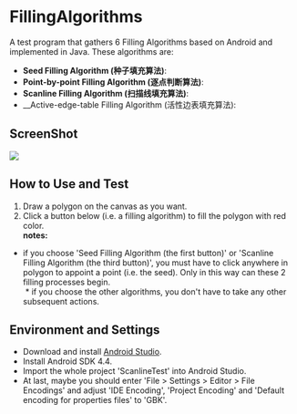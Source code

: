 # FillingAlgorithms
A test program that gathers 6 Filling Algorithms based on Android and implemented in Java. These algorithms are:
* __Seed Filling Algorithm (种子填充算法)__:
* __Point-by-point Filling Algorithm (逐点判断算法)__:
* __Scanline Filling Algorithm (扫描线填充算法)__:
* __Active-edge-table Filling Algorithm (活性边表填充算法):

## ScreenShot
![](http://yaochenkun.cn/wordpress/wp-content/uploads/2017/01/Screenshot_2017-01-25-15-39-18.png)

## How to Use and Test
1. Draw a polygon on the canvas as you want.
2. Click a button below (i.e. a filling algorithm) to fill the polygon with red color.<br>
   __notes:__ 
  * if you choose 'Seed Filling Algorithm (the first button)' or 'Scanline Filling Algorithm (the third button)', you must have to click anywhere in polygon to appoint a point (i.e. the seed). Only in this way can these 2 filling processes begin.<br>
  * if you choose the other algorithms, you don't have to take any other subsequent actions.

## Environment and Settings
* Download and install [Android Studio](http://www.android-studio.org/index.php/component/content/category/88-download).
* Install Android SDK 4.4.
* Import the whole project 'ScanlineTest' into Android Studio.
* At last, maybe you should enter 'File > Settings > Editor > File Encodings' and adjust 'IDE Encoding', 'Project Encoding' and 'Default encoding for properties files' to 'GBK'. 
